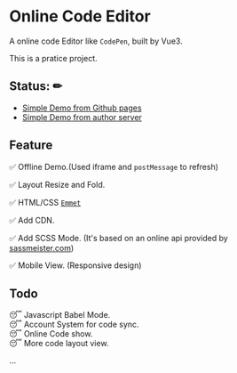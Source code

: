 # Online Code Editor

A online code Editor like `CodePen`, built by Vue3.  

This is a pratice project.  

## Status: ✏
- <a href="https://leon-kfd.github.io/OnlineCodeEditor/#/">Simple Demo from Github pages</a>
- <a href="https://kongfandong.cn/coder">Simple Demo from author server</a>

## Feature

✅ Offline Demo.(Used iframe and `postMessage` to refresh)

✅ Layout Resize and Fold.

✅ HTML/CSS <a href="https://docs.emmet.io/" target="_blank">`Emmet`</a>

✅ Add CDN.

✅ Add SCSS Mode. (It's based on an online api provided by <a href="https://sassmeister.com" target="_blank">sassmeister.com</a>)

✅ Mobile View. (Responsive design)


## Todo

😴 Javascript Babel Mode.  
😴 Account System for code sync.  
😴 Online Code show.  
😴 More code layout view.  

...


